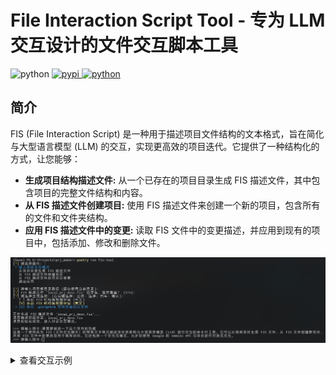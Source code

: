 # File Interaction Script Tool - 专为 LLM 交互设计的文件交互脚本工具

<div>
   <img src="https://img.shields.io/badge/python-3.9+-6a9.svg" alt="python">
   <a href="https://pypi.python.org/pypi/fis-tool">
      <img src="https://img.shields.io/pypi/v/fis-tool.svg" alt="pypi">
   </a>
   <a href="https://jq.qq.com/?_wv=1027&k=71t9iCT7">
      <img src="https://img.shields.io/badge/加入交流群-636925153-c42.svg" alt="python">
   </a>
</div>

## 简介

FIS (File Interaction Script) 是一种用于描述项目文件结构的文本格式，旨在简化与大型语言模型 (LLM) 的交互，实现更高效的项目迭代。它提供了一种结构化的方式，让您能够：

- **生成项目结构描述文件:** 从一个已存在的项目目录生成 FIS 描述文件，其中包含项目的完整文件结构和内容。
- **从 FIS 描述文件创建项目:** 使用 FIS 描述文件来创建一个新的项目，包含所有的文件和文件夹结构。
- **应用 FIS 描述文件中的变更:** 读取 FIS 文件中的变更描述，并应用到现有的项目中，包括添加、修改和删除文件。

![example](docs/image.png)

<details>

<summary>查看交互示例</summary>

```bash
[?] 请选择操作：:
 > 进入项目交互模式
   从项目目录生成 FIS 描述文件
   从 FIS 描述文件创建项目
   从 FIS 描述文件应用项目变更
   退出应用

[?] 请输入项目根目录路径 (留空使用当前目录): D:\Projects\tarot
[?] FIS 描述文件 'tarot_prj_desc.fis' 已存在，是否覆盖？ (Y/n):
[?] 请选择生成选项：(方向键选择；空格: 选择；回车: 确认):
   [ ] 添加 FIS 结构说明提示词 (中文)
   [X] 添加 FIS 结构说明提示词 (英文)
   [X] 使用 .gitignore 文件过滤项目文件
 > [X] 忽略 .fis 文件

正在生成 FIS 描述文件 'tarot_prj_desc.fis'...
项目描述已保存至: tarot_prj_desc.fis
项目初始化成功，进入对话交互模式。


>>> [Command]: 如你所见，这是一个空目录，请帮我在这个目录下编写一个 python 的交互式塔罗牌占卜游戏，通过与Gemini对话（从环境变量中获取api_key）来解释占卜结果，请 给出一个完整的项目结构

>>> [Gemini]: ```fis
{/*
This is a Python-based interactive tarot reading game that uses the Gemini API
for interpretation.

This project contains the following files:
- main.py: Main script for the game loop and user interaction.
- tarot.py:  Module containing tarot card data and interpretation logic.
- gemini_api.py: Module for interacting with the Gemini API.

This structure assumes you have your Gemini API key stored in an environment variable
named "GEMINI_API_KEY".
*/}

$$$ main.py
import random
from tarot import TarotDeck
from gemini_api import get_gemini_interpretation

def main():
    """Main function to run the interactive tarot reading game."""

    deck = TarotDeck()
    deck.shuffle()

    while True:
        input("Press Enter to draw a card, or type 'quit' to exit: ")
        if input == 'quit':
            break

        card = deck.draw_card()
        print(f"\nYou drew: {card.name}")

        if card.reversed:
            print("The card is reversed.")

        print("\nInterpretation:")
        interpretation = get_gemini_interpretation(card.name, card.reversed)
        print(interpretation)

if __name__ == "__main__":
    main()

$$$ tarot.py
class TarotCard:
    """Represents a single tarot card."""

    def __init__(self, name, meaning, reversed_meaning):
        self.name = name
        self.meaning = meaning
        self.reversed_meaning = reversed_meaning
        self.reversed = False

class TarotDeck:
    """Represents a deck of tarot cards."""

    def __init__(self):
        """Initializes a deck with Major Arcana cards."""

        self.cards = [
            TarotCard("The Fool", "New beginnings, innocence, spontaneity", "Recklessness, naivety, holding back"),
            TarotCard("The Magician", "Manifestation, power, action", "Manipulation, illusions, poor planning"),
            TarotCard("The High Priestess", "Intuition, subconscious, inner wisdom", "Secrets, hidden agendas, lack of clarity"),
            # ... Add the rest of the Major Arcana cards ...
        ]

    def shuffle(self):
        """Shuffles the deck of cards."""

        random.shuffle(self.cards)

    def draw_card(self):
        """Draws a random card from the deck."""

        card = random.choice(self.cards)
        card.reversed = random.choice([True, False])  # 50% chance of reversed
        return card

$$$ gemini_api.py
import os
import requests

def get_gemini_interpretation(card_name, reversed=False):
    """Gets a tarot card interpretation from the Gemini API."""

    api_key = os.environ.get("GEMINI_API_KEY")
    if not api_key:
        raise ValueError("GEMINI_API_KEY environment variable not set.")

    prompt = (
        f"Provide a concise and insightful interpretation for the tarot card '{card_name}' "
        f"{'in its reversed position' if reversed else ''}."
    )

    headers = {
        "Authorization": f"Bearer {api_key}",
        "Content-Type": "application/json",
    }
    data = {"prompt": prompt}

    response = requests.post("https://api.gemini.com/v1/generate", headers=headers, json=data)
    response.raise_for_status()  # Raise an exception for bad status codes

    interpretation = response.json()["choices"][0]["text"].strip()
    return interpretation

\```

</details>

>>> [Command]: /apply
正在应用最新 FIS 变更...
[?] 应用 FIS 变更将直接覆盖现有项目文件，请确保可以通过 git 等工具恢复项目文件，确定继续？ (y/N): y

创建文件 main.py
创建文件 tarot.py
创建文件 gemini_api.py
[?] 是否更新 FIS 描述文件？ (Y/n): y
项目描述已保存至: tarot_prj_desc.fis
FIS 描述文件 'tarot_prj_desc.fis' 更新成功。

>>> [Command]:
```

## 功能

- **完全交互式终端:** 直接使用 `fis-tool` 命令启动交互式终端，所有功能均可在交互式环境中使用。
- **生成 FIS 描述文件:** 根据项目目录生成包含所有文件和文件夹结构的 FIS 描述文件。(用于向 LLM 提供多文件项目信息)
- **读取 FIS 描述文件:** 解析 FIS 描述文件内容，还原文件结构和内容信息。(用于从 LLM 的回复还原多文件项目结构)
- **应用 FIS 描述文件中的变更:** 读取 FIS 描述文件中的变更描述，并应用到现有的项目中，包括添加、修改和删除文件。(用于应用 LLM 进行的变更)
- **交互式项目操作:** 在您的项目进行交互式对话，方便快速获取思路和更改方案，并快速将变更应用到项目中。(需要 Gemini API 密钥)

## 规划中

- [ ] 支持连续对话
- [ ] 支持更多文件过滤或摘要方式
- [ ] 支持更多 Gemini 参数调整
- [ ] 支持更多 LLM (需要 LLM 支持足够长的上下文，因为项目 FIS 文件包含了大量文件内容信息)

## 使用方法

### 快速开始

```bash
# 1. 通过 pip 安装
pip install fis-tool --upgrade

# 2. 启动交互式终端，根据指引选择功能
fis-tool
```

### 交互式项目操作

FIS 工具提供了交互式项目操作模式，您可以通过对话的方式与工具进行交互，首先你需要获取一个 Gemini API 密钥。

1. **进入交互模式:** 直接使用 `fis-tool` 命令选择 "进入项目交互模式" 选项。
2. **初始化项目:** 根据 FIS 工具指引完成项目初始化，生成 FIS 文件。
3. **对话交互:** 输入您的指令，FIS 工具会根据 FIS 文件和您的指令与 Gemini 进行交互，并返回结果。
4. **应用变更:** FIS 工具会自动将对话中的变更应用到项目中，方便您快速调整和迭代。

### 命令行操作

1. **生成 FIS 描述文件:**
   - 使用 `fis-tool generate` 命令生成 FIS 描述文件。
   - 使用 `-o` 或 `--output` 参数指定输出文件路径。
   - 使用 `-e` 或 `--explanation` 参数选择添加 FIS 结构说明提示词（可选，默认不添加）。
   - 使用 `-g` 或 `--gitignore` 参数使用 `.gitignore` 文件忽略项目文件（可选，默认不使用）。
2. **从 FIS 描述文件创建项目:**
   - 使用 `fis-tool create` 命令从 FIS 描述文件创建项目。
   - 使用 `-f` 或 `--file` 参数指定 FIS 描述文件路径。
   - 使用 `-o` 或 `--output` 参数指定输出项目路径。
3. **应用 FIS 描述文件中的变更:**
   - 使用 `fis-tool apply` 命令将 FIS 描述文件中的变更应用到项目。
   - 使用 `-p` 或 `--project` 参数指定项目根目录路径。
   - 使用 `-f` 或 `--file` 参数指定 FIS 描述文件路径。

### 命令示例

```bash
# 生成 FIS 描述文件
fis-tool generate -p my_project -o my_project.fis -e zh -g

# 从 FIS 描述文件创建项目
fis-tool create -f my_project.fis -o new_project

# 应用 FIS 描述文件中的变更
fis-tool apply -p my_project -f changes.fis
```

### 注意事项

1. Gemini 代理问题

由于 Gemini 官方库没有提供设置代理的功能，如果需要使用代理访问，需要手动修改官方库代码

修改文件位置: `(你的运行 Python 环境)\Lib\site-packages\google\ai\generativelanguage_v1beta\services\generative_service\transports\grpc.py` (117 行)

```python
options=[
   ("grpc.max_send_message_length", -1),
   ("grpc.max_receive_message_length", -1),
   ("grpc.http_proxy", "http://127.0.0.1:7890"),   # 增加这一行，按需要设置为你的代理地址
],
```
